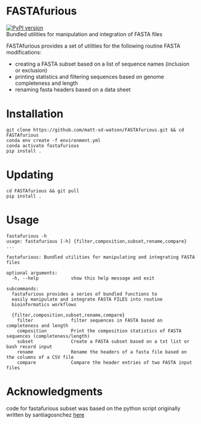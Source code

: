 # FASTAfurious
[![PyPI version](https://badge.fury.io/py/fastafurious.svg)](https://badge.fury.io/py/fastafurious) \
Bundled utilities for manipulation and integration of FASTA files

FASTAfurious provides a set of utilities for the following routine FASTA modifications: 
- creating a FASTA subset based on a list of sequence names (inclusion or exclusion)
- printing statistics and filtering sequences based on genome completeness and length
- renaming fasta headers based on a data sheet

# Installation

```
git clone https://github.com/matt-sd-watson/FASTAfurious.git && cd FASTAfurious
conda env create -f environment.yml
conda activate fastafurious
pip install . 
```

# Updating
```
cd FASTAfurious && git pull
pip install . 
```

# Usage

```
fastafurious -h
usage: fastafurious [-h] {filter,composition,subset,rename,compare} ...

fastafurious: Bundled utilities for manipulating and integrating FASTA files

optional arguments:
  -h, --help            show this help message and exit

subcommands:
  fastafurious provides a series of bundled functions to 
  easily manipulate and integrate FASTA FILES into routine 
  bioinformatics workflows

  {filter,composition,subset,rename,compare}
    filter              filter sequences in FASTA based on completeness and length
    composition         Print the composition statistics of FASTA sequences (completeness/length)
    subset              Create a FASTA subset based on a txt list or bash record input
    rename              Rename the headers of a fasta file based on the columns of a CSV file
    compare             Compare the header entries of two FASTA input files
```

# Acknowledgments

code for fastafurious subset was based on the python script originally written by santiagosnchez [here](https://github.com/santiagosnchez/faSomeRecords)
